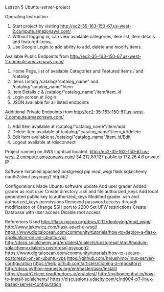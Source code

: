 Lesson 5 Ubuntu-server-project

Operating Instruction
1. Start project by visiting http://ec2-35-163-150-67.us-west-2.compute.amazonaws.com/
2. Without logging in, can view available categories, item list, item details and featured items,
3. Use Google Login to add ability to add, delete and modify items.

Available Public Endpoints from http://ec2-35-163-150-67.us-west-2.compute.amazonaws.com/
1. Home Page, list of available Categories and Featured Items / and /catalog
2. Items Listing /catalog/"catalog_name" and /catalog/"catalog_name"/item
3. Item Details c & /catalog/"catalog_name"/item/item_id
4. Login screen at /login
5. JSON available for all listed endpoints

Additional Private Endpoints from http://ec2-35-163-150-67.us-west-2.compute.amazonaws.com/
1. Add Item available at /catalog/"catalog_name"/item/add
2. Delete Item available at /catalog/"catalog_name"/item_id/delete
3. Edit Item available at /catalog/"catalog_name"/item_id/Edit
4. Logout available at /disconnect

Project running on AWS Lightsail located:
http://ec2-35-163-150-67.us-west-2.compute.amazonaws.com/
34.212.89.127 public ip
172.26.4.6 private IP

Software Installed
apache2
postgresql
pip
mod_wsgi
flask
sqlalchemy
oauth2client
psycopg2
httplib2

Configurations Made
Ubuntu software update
Add user grader
Added grader as root user
Create directory .ssh and file authorized_keys
Add local generated public key to authorized_keys
Modified grader .ssh and authorized_keys permissions
Removed password access through modificaiton of
Change SSH port to 2200
Set UFW restrictions
Create Database with user access
Disable root access

References Used
http://flask.pocoo.org/docs/0.12/deploying/mod_wsgi/
http://www.jakowicz.com/flask-apache-wsgi/
https://www.digitalocean.com/community/tutorials/how-to-deploy-a-flask-application-on-an-ubuntu-vps
http://docs.sqlalchemy.org/en/latest/dialects/postgresql.html#module-sqlalchemy.dialects.postgresql.psycopg2
https://www.digitalocean.com/community/tutorials/how-to-secure-postgresql-on-an-ubuntu-vps
https://github.com/harushimo/linux-server-configuration
https://help.github.com/articles/cloning-a-repository/
http://docs.python-requests.org/en/master/user/install/
https://oauth2client.readthedocs.io/en/latest/
http://pythoncentral.io/how-to-install-sqlalchemy/
https://discussions.udacity.com/c/nd004-p7-linux-based-server-configuration
